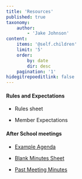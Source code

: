 ```yaml
---
title: 'Resources'
published: true
taxonomy:
    author:
        - 'Jake Johnson'
content:
    items: '@self.children'
    limit: '5'
    order:
        by: date
        dir: desc
    pagination: '1'
hidegitrepoeditlink: false
---
```

#### Rules and Expectations

* Rules sheet

* Member Expectations

#### After School meetings

* [Example Agenda](http:/example.com)

* [Blank Minutes Sheet](http://example.com)

* [Past Meeting Minutes](http://example.com)

